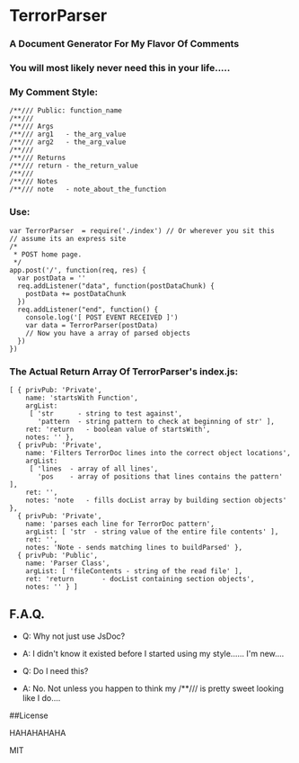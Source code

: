 # TerrorParser
### A Document Generator For My Flavor Of Comments

### You will most likely never need this in your life.....

### My Comment Style:
    /**/// Public: function_name
    /**///
    /**/// Args
    /**/// arg1   - the_arg_value
    /**/// arg2   - the_arg_value
    /**///
    /**/// Returns
    /**/// return - the_return_value
    /**///
    /**/// Notes
    /**/// note   - note_about_the_function

### Use:
    var TerrorParser  = require('./index') // Or wherever you sit this
    // assume its an express site
    /*
     * POST home page.
     */
    app.post('/', function(req, res) {
      var postData = ''
      req.addListener("data", function(postDataChunk) {
        postData += postDataChunk
      })
      req.addListener("end", function() {
        console.log('[ POST EVENT RECEIVED ]')
        var data = TerrorParser(postData)
        // Now you have a array of parsed objects
      })
    })

### The Actual Return Array Of TerrorParser's index.js:

    [ { privPub: 'Private',
        name: 'startsWith Function',
        argList:
         [ 'str      - string to test against',
           'pattern  - string pattern to check at beginning of str' ],
        ret: 'return   - boolean value of startsWith',
        notes: '' },
      { privPub: 'Private',
        name: 'Filters TerrorDoc lines into the correct object locations',
        argList:
         [ 'lines  - array of all lines',
           'pos    - array of positions that lines contains the pattern' ],
        ret: '',
        notes: 'note   - fills docList array by building section objects' },
      { privPub: 'Private',
        name: 'parses each line for TerrorDoc pattern',
        argList: [ 'str  - string value of the entire file contents' ],
        ret: '',
        notes: 'Note - sends matching lines to buildParsed' },
      { privPub: 'Public',
        name: 'Parser Class',
        argList: [ 'fileContents - string of the read file' ],
        ret: 'return       - docList containing section objects',
        notes: '' } ]

## F.A.Q.

* Q: Why not just use JsDoc?
* A: I didn't know it existed before I started using my style...... I'm new....

* Q: Do I need this?
* A: No. Not unless you happen to think my /**/// is pretty sweet looking like I do....

##License

HAHAHAHAHA

MIT